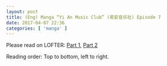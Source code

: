 ```yaml
---
layout: post
title: (Eng) Manga “Yi An Music Club” (易安音乐社) Episode 7
date: 2017-04-07 22:36
categories: [ 'manga' ]
---
```


Please read on LOFTER: [Part 1](http://quadrifolium.lofter.com/post/1d4edd3a_f112dad), [Part 2](http://quadrifolium.lofter.com/post/1d4edd3a_f112daf)

Reading order: Top to bottom, left to right.
